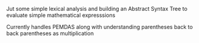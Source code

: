Jut some simple lexical analysis and building an Abstract Syntax Tree to evaluate simple mathematical expresssions

Currently handles PEMDAS along with understanding parentheses back to back parentheses as multiplication
